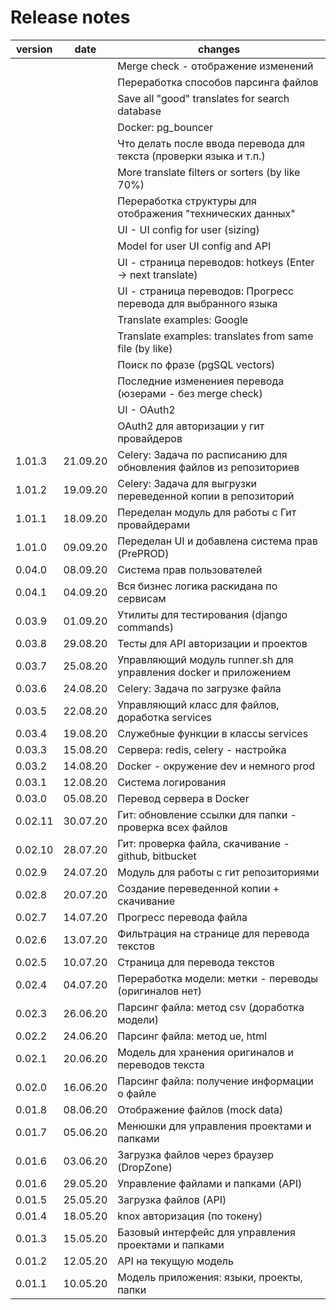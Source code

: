 # Release notes

| version | date     | changes                                                            |
| ------- | -------- | ------------------------------------------------------------------ |
|         |          | Merge check - отображение изменений                                |
|         |          | Переработка способов парсинга файлов                               |
|         |          | Save all "good" translates for search database                     |
|         |          | Docker: pg_bouncer                                                 |
|         |          | Что делать после ввода перевода для текста (проверки языка и т.п.) |
|         |          | More translate filters or sorters (by like 70%)                    |
|         |          | Переработка структуры для отображения "технических данных"         |
|         |          | UI - UI config for user (sizing)                                   |
|         |          | Model for user UI config and API                                   |
|         |          | UI - страница переводов: hotkeys (Enter -> next translate)         |
|         |          | UI - страница переводов: Прогресс перевода для выбранного языка    |
|         |          | Translate examples: Google                                         |
|         |          | Translate examples: translates from same file (by like)            |
|         |          | Поиск по фразе (pgSQL vectors)                                     |
|         |          | Последние изменениея перевода (юзерами - без merge check)          |
|         |          | UI - OAuth2                                                        |
|         |          | OAuth2 для авторизации у гит провайдеров                           |
| 1.01.3  | 21.09.20 | Celery: Задача по расписанию для обновления файлов из репозиториев |
| 1.01.2  | 19.09.20 | Celery: Задача для выгрузки переведенной копии в репозиторий       |
| 1.01.1  | 18.09.20 | Переделан модуль для работы с Гит провайдерами                     |
| 1.01.0  | 09.09.20 | Переделан UI и добавлена система прав (PrePROD)                    |
| 0.04.0  | 08.09.20 | Система прав пользователей                                         |
| 0.04.1  | 04.09.20 | Вся бизнес логика раскидана по сервисам                            |
| 0.03.9  | 01.09.20 | Утилиты для тестирования (django commands)                         |
| 0.03.8  | 29.08.20 | Тесты для API авторизации и проектов                               |
| 0.03.7  | 25.08.20 | Управляющий модуль runner.sh для управления docker и приложением   |
| 0.03.6  | 24.08.20 | Celery: Задача по загрузке файла                                   |
| 0.03.5  | 22.08.20 | Управляющий класс для файлов, доработка services                   |
| 0.03.4  | 19.08.20 | Служебные функции в классы services                                |
| 0.03.3  | 15.08.20 | Сервера: redis, celery - настройка                                 |
| 0.03.2  | 14.08.20 | Docker - окружение dev и немного prod                              |
| 0.03.1  | 12.08.20 | Система логирования                                                |
| 0.03.0  | 05.08.20 | Перевод сервера в Docker                                           |
| 0.02.11 | 30.07.20 | Гит: обновление ссылки для папки - проверка всех файлов            |
| 0.02.10 | 28.07.20 | Гит: проверка файла, скачивание - github, bitbucket                |
| 0.02.9  | 24.07.20 | Модуль для работы с гит репозиториями                              |
| 0.02.8  | 20.07.20 | Создание переведенной копии + скачивание                           |
| 0.02.7  | 14.07.20 | Прогресс перевода файла                                            |
| 0.02.6  | 13.07.20 | Фильтрация на странице для перевода текстов                        |
| 0.02.5  | 10.07.20 | Страница для перевода текстов                                      |
| 0.02.4  | 04.07.20 | Переработка модели: метки - переводы (оригиналов нет)              |
| 0.02.3  | 26.06.20 | Парсинг файла: метод csv (доработка модели)                        |
| 0.02.2  | 24.06.20 | Парсинг файла: метод ue, html                                      |
| 0.02.1  | 20.06.20 | Модель для хранения оригиналов и переводов текста                  |
| 0.02.0  | 16.06.20 | Парсинг файла: получение информации о файле                        |
| 0.01.8  | 08.06.20 | Отображение файлов (mock data)                                     |
| 0.01.7  | 05.06.20 | Менюшки для управления проектами и папками                         |
| 0.01.6  | 03.06.20 | Загрузка файлов через браузер (DropZone)                           |
| 0.01.6  | 29.05.20 | Управление файлами и папками (API)                                 |
| 0.01.5  | 25.05.20 | Загрузка файлов (API)                                              |
| 0.01.4  | 18.05.20 | knox авторизация (по токену)                                       |
| 0.01.3  | 15.05.20 | Базовый интерфейс для управления проектами и папками               |
| 0.01.2  | 12.05.20 | API на текущую модель                                              |
| 0.01.1  | 10.05.20 | Модель приложения: языки, проекты, папки                           |
